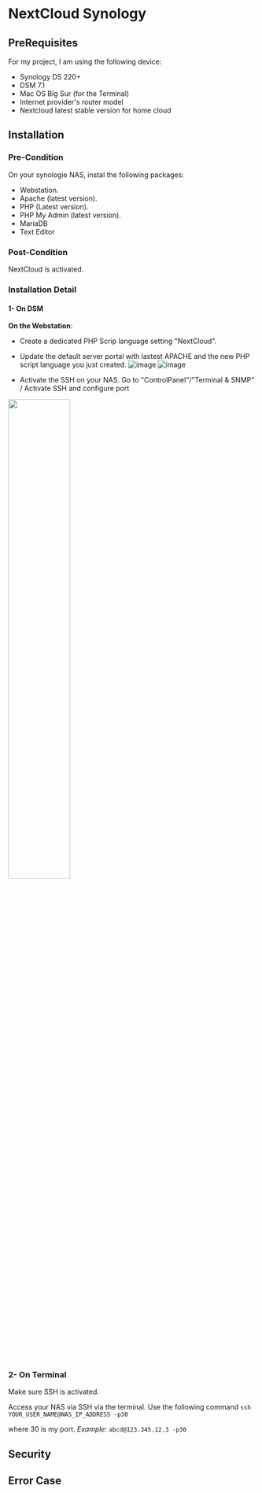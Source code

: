 # NextCloud Synology

## PreRequisites

For my project, I am using the following device: 

- Synology DS 220+
- DSM 7.1
- Mac OS Big Sur (for the Terminal)
- Internet provider's router model
- Nextcloud latest stable version for home cloud

## Installation
### Pre-Condition
On your synologie NAS, instal the following packages:
- Webstation.
- Apache (latest version).
- PHP (Latest version).
- PHP My Admin (latest version). 
- MariaDB
- Text Editor

### Post-Condition
NextCloud is activated.

### Installation Detail
#### 1- On DSM

**On the Webstation**: 
- Create a dedicated PHP Scrip language setting "NextCloud". 
- Update the default server portal with lastest APACHE and the new PHP script language you just created.
![image](https://user-images.githubusercontent.com/75790837/142220878-46bd9f69-4a3e-4aae-8a7e-7adb5ec95a2a.png)
![image](https://user-images.githubusercontent.com/75790837/142221130-e49acecb-4dc1-4d73-b602-7ff95c9de0f5.png)

- Activate the SSH on your NAS. Go to "ControlPanel"/"Terminal & SNMP" / Activate SSH and configure port
<img src="https://user-images.githubusercontent.com/75790837/142221367-81803f6e-fc7f-4d85-8f93-e3a092a8455b.png" width=50% height=50%>

### 2- On Terminal
Make sure SSH is activated. 

Access your NAS via SSH via the terminal. Use the following command
`ssh YOUR_USER_NAME@NAS_IP_ADDRESS -p30`

where 30 is my port. 
_Example:_ 
`abcd@123.345.12.3 -p30`



## Security

## Error Case
